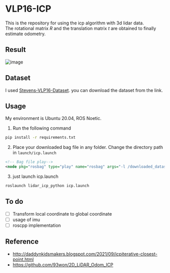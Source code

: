 # VLP16-ICP

This is the repository for using the icp algorithm with 3d lidar data.    
The rotational matrix $R$ and the translation matrix $t$ are obtained to finally estimate odometry.

## Result
![image](https://user-images.githubusercontent.com/86957779/230062796-7d048fb0-785d-4389-b153-3f98743d8684.png)

## Dataset
I used [Stevens-VLP16-Dataset](https://github.com/TixiaoShan/Stevens-VLP16-Dataset). you can download the dataset from the link.

## Usage
My environment is Ubuntu 20.04, ROS Noetic.
1) Run the following command
```bash
pip install -r requirements.txt
```
2) Place your downloaded bag file in any folder. Change the directory path in `launch/icp.launch`
```xml
<!-- Bag file play-->
<node pkg="rosbag" type="play" name="rosbag" args="-l /downloaded_dataset/test.bag"/>
```
3) just launch icp.launch
```bash
roslaunch lidar_icp_python icp.launch
```

## To do
- [ ] Transform local coordinate to global coordinate
- [ ] usage of imu
- [ ] roscpp implementation

## Reference
* http://daddynkidsmakers.blogspot.com/2021/09/icpiterative-closest-point.html
* https://github.com/93won/2D_LiDAR_Odom_ICP
